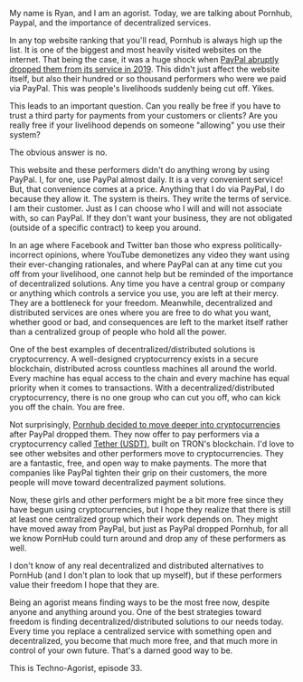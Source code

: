 My name is Ryan, and I am an agorist. Today, we are talking about Pornhub, Paypal, and the importance of decentralized services.

In any top website ranking that you'll read, Pornhub is always high up the list. It is one of the biggest and most heavily visited websites on the internet. That being the case, it was a huge shock when [PayPal abruptly dropped them from its service in 2019](https://www.theverge.com/2019/11/14/20965167/paypal-pornhub-payroll-model-program-payment-options-paxum-verge-performers). This didn't just affect the website itself, but also their hundred or so thousand performers who were we paid via PayPal. This was people's livelihoods suddenly being cut off. Yikes.

This leads to an important question. Can you really be free if you have to trust a third party for payments from your customers or clients? Are you really free if your livelihood depends on someone "allowing" you use their system?

The obvious answer is no.

This website and these performers didn't do anything wrong by using PayPal. I, for one, use PayPal almost daily. It is a very convenient service! But, that convenience comes at a price. Anything that I do via PayPal, I do because they allow it. The system is theirs. They write the terms of service. I am their customer. Just as I can choose who I will and will not associate with, so can PayPal. If they don't want your business, they are not obligated (outside of a specific contract) to keep you around.

In an age where Facebook and Twitter ban those who express politically-incorrect opinions, where YouTube demonetizes any video they want using their ever-changing  rationales, and where PayPal can at any time cut you off from your livelihood, one cannot help but be reminded of the importance of decentralized solutions. Any time you have a central group or company or anything which controls a service you use, you are left at their mercy. They are a bottleneck for your freedom. Meanwhile, decentralized and distributed services are ones where you are free to do what you want, whether good or bad, and consequences are left to the market itself rather than a centralized group of people who hold all the power.

One of the best examples of decentralized/distributed solutions is cryptocurrency. A well-designed cryptocurrency exists in a secure blockchain, distributed across countless machines all around the world. Every machine has equal access to the chain and every machine has equal priority when it comes to transactions. With a decentralized/distributed cryptocurrency, there is no one group who can cut you off, who can kick you off the chain. You are free.

Not surprisingly, [Pornhub decided to move deeper into cryptocurrencies](https://tothemoon.blog/cryptocurrency/pornhub-utilizes-crypto-to-bypass-paypal-ban/) after PayPal dropped them. They now offer to pay performers via a cryptocurrency called [Tether (USDT)](https://tron.network/usdt?lng=en), built on TRON's blockchain. I'd love to see other websites and other performers move to cryptocurrencies. They are a fantastic, free, and open way to make payments. The more that companies like PayPal tighten their grip on their customers, the more people will move toward decentralized payment solutions.

Now, these girls and other performers might be a bit more free since they have begun using cryptocurrencies, but I hope they realize that there is still at least one centralized group which their work depends on. They might have moved away from PayPal, but just as PayPal dropped Pornhub, for all we know PornHub could turn around and drop any of these performers as well.

I don't know of any real decentralized and distributed alternatives to PornHub (and I don't plan to look that up myself), but if these performers value their freedom I hope that they are.

Being an agorist means finding ways to be the most free now, despite anyone and anything around you. One of the best strategies toward freedom is finding decentralized/distributed solutions to our needs today. Every time you replace a centralized service with something open and decentralized, you become that much more free, and that much more in control of your own future. That's a darned good way to be.

This is Techno-Agorist, episode 33.
